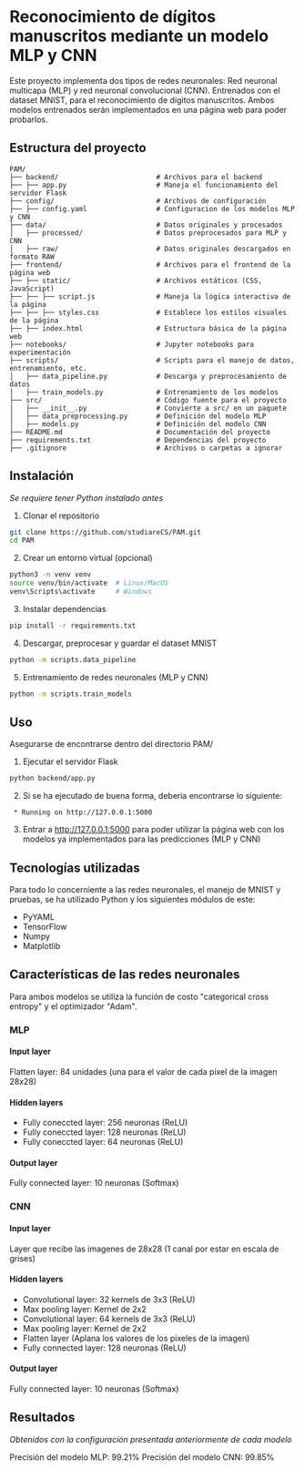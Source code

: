 # **Reconocimiento de dígitos manuscritos mediante un modelo MLP y CNN**
Este proyecto implementa dos tipos de redes neuronales: Red neuronal multicapa (MLP) y red neuronal convolucional (CNN). Entrenados con el dataset MNIST, para el reconocimiento de dígitos manuscritos. Ambos modelos entrenados serán implementados en una página web para poder probarlos.
## **Estructura del proyecto**
```plaintext
PAM/
├── backend/                        # Archivos para el backend
├── ├── app.py                      # Maneja el funcionamiento del servidor Flask
├── config/                         # Archivos de configuración
├── ├── config.yaml                 # Configuracion de los modelos MLP y CNN
├── data/                           # Datos originales y procesados
│   ├── processed/                  # Datos preprocesados para MLP y CNN
│   ├── raw/                        # Datos originales descargados en formato RAW
├── frontend/                       # Archivos para el frontend de la página web
├── ├── static/                     # Archivos estáticos (CSS, JavaScript)
├── ├── ├── script.js               # Maneja la lógica interactiva de la página
├── ├── ├── styles.css              # Establece los estilos visuales de la página
├── ├── index.html                  # Estructura básica de la página web
├── notebooks/                      # Jupyter notebooks para experimentación
├── scripts/                        # Scripts para el manejo de datos, entrenamiento, etc.
│   ├── data_pipeline.py            # Descarga y preprocesamiento de datos
│   ├── train_models.py             # Entrenamiento de los modelos
├── src/                            # Código fuente para el proyecto
|   ├── __init__.py                 # Convierte a src/ en un paquete
│   ├── data_preprocessing.py       # Definición del modelo MLP
│   ├── models.py                   # Definición del modelo CNN
├── README.md                       # Documentación del proyecto
├── requirements.txt                # Dependencias del proyecto
├── .gitignore                      # Archivos o carpetas a ignorar
```
## Instalación
*Se requiere tener Python instalado antes*
1. Clonar el repositorio
```bash
git clone https://github.com/studiareCS/PAM.git
cd PAM
```
2. Crear un entorno virtual (opcional)
```bash
python3 -m venv venv
source venv/bin/activate  # Linux/MacOS
venv\Scripts\activate     # Windows
```
3. Instalar dependencias 
```bash
pip install -r requirements.txt
```
4. Descargar, preprocesar y guardar el dataset MNIST
```bash
python -m scripts.data_pipeline
```
5. Entrenamiento de redes neuronales (MLP y CNN)
```bash
python -m scripts.train_models
```
## Uso
Asegurarse de encontrarse dentro del directorio PAM/
1. Ejecutar el servidor Flask
```bash
python backend/app.py
```
2. Si se ha ejecutado de buena forma, debería encontrarse lo siguiente:
```
 * Running on http://127.0.0.1:5000
```
3. Entrar a http://127.0.0.1:5000 para poder utilizar la página web con los modelos ya implementados para las predicciones (MLP y CNN)
## Tecnologías utilizadas
Para todo lo concerniente a las redes neuronales, el manejo de MNIST y pruebas, se ha utilizado Python y los siguientes módulos de este:
- PyYAML
- TensorFlow
- Numpy
- Matplotlib
## Características de las redes neuronales
Para ambos modelos se utiliza la función de costo "categorical cross entropy" y el optimizador "Adam".
### MLP
#### Input layer
Flatten layer: 84 unidades (una para el valor de cada pixel de la imagen 28x28)
#### Hidden layers
- Fully coneccted layer: 256 neuronas (ReLU)
- Fully coneccted layer: 128 neuronas (ReLU)
- Fully coneccted layer: 64 neuronas (ReLU)
#### Output layer
Fully connected layer: 10 neuronas (Softmax)
### CNN
#### Input layer
Layer que recibe las imagenes de 28x28 (1 canal por estar en escala de grises)
#### Hidden layers
- Convolutional layer: 32 kernels de 3x3 (ReLU)
- Max pooling layer: Kernel de 2x2
- Convolutional layer: 64 kernels de 3x3 (ReLU)
- Max pooling layer: Kernel de 2x2
- Flatten layer (Aplana los valores de los pixeles de la imagen)
- Fully connected layer: 128 neuronas (ReLU)
#### Output layer
Fully connected layer: 10 neuronas (Softmax)
## Resultados
*Obtenidos con la configuración presentada anteriormente de cada modelo*

Precisión del modelo MLP: 99.21%
Precisión del modelo CNN: 99.85%